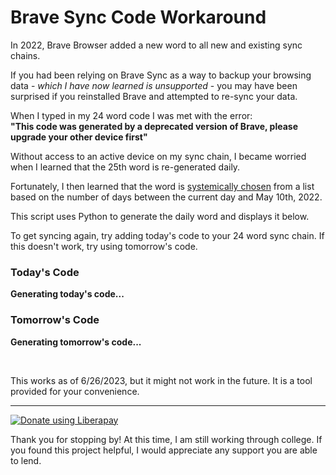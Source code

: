 
# Brave Sync Code Workaround

In 2022, Brave Browser added a new word to all new and existing sync chains.

If you had been relying on Brave Sync as a way to backup your browsing data - *which I have now learned is unsupported* - you may have been surprised if you reinstalled Brave and attempted to re-sync your data.

When I typed in my 24 word code I was met with the error:<br>
**"This code was generated by a deprecated version of Brave, please upgrade your other device first"**

Without access to an active device on my sync chain, I became worried when I learned that the 25th word is re-generated daily.

Fortunately, I then learned that the word is [systemically chosen](https://community.brave.com/t/recovery-key-not-accepted-on-fresh-install-had-to-start-from-scratch/418838/12) from a list based on the number of days between the current day and May 10th, 2022.

This script uses Python to generate the daily word and displays it below.

To get syncing again, try adding today's code to your 24 word sync chain. If this doesn't work, try using tomorrow's code.

### Today's Code
<b id="todayCode">Generating today's code...</b>

### Tomorrow's Code
<b id="tomorrowCode">Generating tomorrow's code...</b>

<br>

<script type="text/python" src="/BraveSyncCodeWorkaround/main.py"></script>

This works as of 6/26/2023, but it might not work in the future. It is a tool provided for your convenience.

---

<script src="https://liberapay.com/MusubiToTheMax/widgets/button.js"></script>
<noscript><a href="https://liberapay.com/MusubiToTheMax/donate"><img alt="Donate using Liberapay" src="https://liberapay.com/assets/widgets/donate.svg"></a></noscript>

Thank you for stopping by! At this time, I am still working through college. If you found this project helpful, I would appreciate any support you are able to lend.